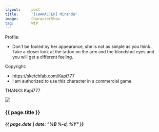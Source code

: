 ```yaml
---
layout:     post
title:      "[CHARACTER] Miranda"
image:      CharacterShow
tag:        WIP
---
```


Profile: 
- Don't be fooled by her appearance, she is not as simple as you think. Take a closer look at the tattoo on the arm and the bloodshot eyes and you will get a different feeling.<!--more-->

Copyright: 
- https://sketchfab.com/Kapi777
- I am authorized to use this character in a commercial game.

THANKS Kapi777

![]({{site.url}}/{{site.post_images}}/Miranda.jpg)

<h3>{{ page.title }}</h3>
<h5>{{ page.date | date: "%B %-d, %Y" }}</h5>
